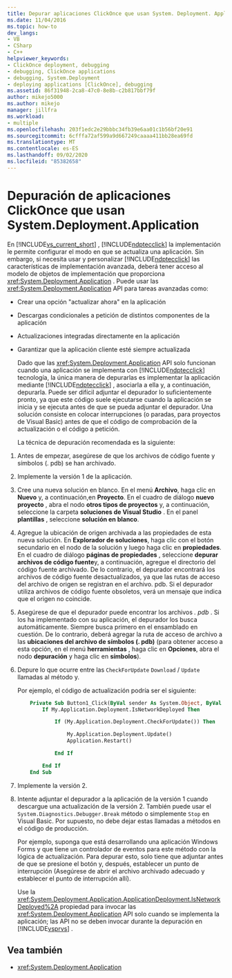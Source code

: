 ```yaml
---
title: Depurar aplicaciones ClickOnce que usan System. Deployment. Application
ms.date: 11/04/2016
ms.topic: how-to
dev_langs:
- VB
- CSharp
- C++
helpviewer_keywords:
- ClickOnce deployment, debugging
- debugging, ClickOnce applications
- debugging, System.Deployment
- deploying applications [ClickOnce], debugging
ms.assetid: 86f31948-2ca8-47c0-8e8b-c2b817bbf79f
author: mikejo5000
ms.author: mikejo
manager: jillfra
ms.workload:
- multiple
ms.openlocfilehash: 203f1edc2e29bbbc34fb39e6aa01c1b56bf20e91
ms.sourcegitcommit: 6cfffa72af599a9d667249caaaa411bb28ea69fd
ms.translationtype: MT
ms.contentlocale: es-ES
ms.lasthandoff: 09/02/2020
ms.locfileid: "85382658"
---
```

# <a name="debug-clickonce-applications-that-use-systemdeploymentapplication"></a>Depuración de aplicaciones ClickOnce que usan System.Deployment.Application
En [!INCLUDE[vs_current_short](../code-quality/includes/vs_current_short_md.md)] , [!INCLUDE[ndptecclick](../deployment/includes/ndptecclick_md.md)] la implementación le permite configurar el modo en que se actualiza una aplicación. Sin embargo, si necesita usar y personalizar [!INCLUDE[ndptecclick](../deployment/includes/ndptecclick_md.md)] las características de implementación avanzada, deberá tener acceso al modelo de objetos de implementación que proporciona <xref:System.Deployment.Application> . Puede usar las <xref:System.Deployment.Application> API para tareas avanzadas como:

- Crear una opción "actualizar ahora" en la aplicación

- Descargas condicionales a petición de distintos componentes de la aplicación

- Actualizaciones integradas directamente en la aplicación

- Garantizar que la aplicación cliente esté siempre actualizada

  Dado que las <xref:System.Deployment.Application> API solo funcionan cuando una aplicación se implementa con [!INCLUDE[ndptecclick](../deployment/includes/ndptecclick_md.md)] tecnología, la única manera de depurarlas es implementar la aplicación mediante [!INCLUDE[ndptecclick](../deployment/includes/ndptecclick_md.md)] , asociarla a ella y, a continuación, depurarla. Puede ser difícil adjuntar el depurador lo suficientemente pronto, ya que este código suele ejecutarse cuando la aplicación se inicia y se ejecuta antes de que se pueda adjuntar el depurador. Una solución consiste en colocar interrupciones (o paradas, para proyectos de Visual Basic) antes de que el código de comprobación de la actualización o el código a petición.

  La técnica de depuración recomendada es la siguiente:

1. Antes de empezar, asegúrese de que los archivos de código fuente y símbolos (. pdb) se han archivado.

2. Implemente la versión 1 de la aplicación.

3. Cree una nueva solución en blanco. En el menú **Archivo**, haga clic en **Nuevo** y, a continuación,en **Proyecto**. En el cuadro de diálogo **nuevo proyecto** , abra el nodo **otros tipos de proyectos** y, a continuación, seleccione la carpeta **soluciones de Visual Studio** . En el panel **plantillas** , seleccione **solución en blanco**.

4. Agregue la ubicación de origen archivada a las propiedades de esta nueva solución. En **Explorador de soluciones**, haga clic con el botón secundario en el nodo de la solución y luego haga clic en **propiedades**. En el cuadro de diálogo **páginas de propiedades** , seleccione **depurar archivos de código fuente**y, a continuación, agregue el directorio del código fuente archivado. De lo contrario, el depurador encontrará los archivos de código fuente desactualizados, ya que las rutas de acceso del archivo de origen se registran en el archivo. pdb. Si el depurador utiliza archivos de código fuente obsoletos, verá un mensaje que indica que el origen no coincide.

5. Asegúrese de que el depurador puede encontrar los archivos *. pdb* . Si los ha implementado con su aplicación, el depurador los busca automáticamente. Siempre busca primero en el ensamblado en cuestión. De lo contrario, deberá agregar la ruta de acceso de archivo a las **ubicaciones del archivo de símbolos (. pdb)** (para obtener acceso a esta opción, en el menú **herramientas** , haga clic en **Opciones**, abra el nodo **depuración** y haga clic en **símbolos**).

6. Depure lo que ocurre entre las `CheckForUpdate` `Download` / `Update` llamadas al método y.

    Por ejemplo, el código de actualización podría ser el siguiente:

   ```vb
       Private Sub Button1_Click(ByVal sender As System.Object, ByVal e As System.EventArgs) Handles Button1.Click
           If My.Application.Deployment.IsNetworkDeployed Then

               If (My.Application.Deployment.CheckForUpdate()) Then

                   My.Application.Deployment.Update()
                   Application.Restart()

               End If

           End If
       End Sub
   ```

7. Implemente la versión 2.

8. Intente adjuntar el depurador a la aplicación de la versión 1 cuando descargue una actualización de la versión 2. También puede usar el `System.Diagnostics.Debugger.Break` método o simplemente `Stop` en Visual Basic. Por supuesto, no debe dejar estas llamadas a métodos en el código de producción.

    Por ejemplo, suponga que está desarrollando una aplicación Windows Forms y que tiene un controlador de eventos para este método con la lógica de actualización. Para depurar esto, solo tiene que adjuntar antes de que se presione el botón y, después, establecer un punto de interrupción (Asegúrese de abrir el archivo archivado adecuado y establecer el punto de interrupción allí).

   Use la <xref:System.Deployment.Application.ApplicationDeployment.IsNetworkDeployed%2A> propiedad para invocar las <xref:System.Deployment.Application> API solo cuando se implementa la aplicación; las API no se deben invocar durante la depuración en [!INCLUDE[vsprvs](../code-quality/includes/vsprvs_md.md)] .

## <a name="see-also"></a>Vea también
- <xref:System.Deployment.Application>